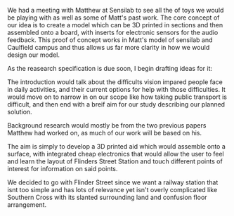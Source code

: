 We had a meeting with Matthew at Sensilab to see all the of toys we would be playing with as well as some of Matt's past work.
The core concept of our idea is to create a model which can be 3D printed in sections and then assembled onto a board,
with inserts for electronic sensors for the audio feedback. This proof of concept works in Matt's model of sensilab
and Caulfield campus and thus allows us far more clarity in how we would design our model.

As the reasearch specification is due soon, I begin drafting ideas for it:

The introduction would talk about the difficults vision impared people face in daily activities, and their current options for
help with those difficulties. It would move on to narrow in on our scope like how taking public transport is difficult, and then
end with a breif aim for our study describing our planned solution.

Background research would mostly be from the two previous papers Matthew had worked on, as much of our work will be
based on his. 

The aim is simply to develop a 3D printed aid which would assemble onto a surface, with integrated cheap electronics that would
allow the user to feel and learn the layout of Flinders Street Station and touch different points of interest for information
on said points.

We decided to go with Flinder Street since we want a railway station that isnt too simple and has lots of relevance
yet isn't overly complicated like Southern Cross with its slanted surrounding land and confusion floor arrangement.
